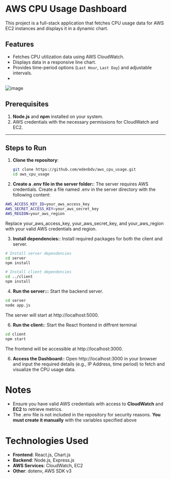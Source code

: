 # AWS CPU Usage Dashboard

This project is a full-stack application that fetches CPU usage data for AWS EC2 instances and displays it in a dynamic chart.

## Features
- Fetches CPU utilization data using AWS CloudWatch.
- Displays data in a responsive line chart.
- Provides time-period options (`Last Hour`, `Last Day`) and adjustable intervals.
- 
![image](https://github.com/user-attachments/assets/be9f314a-fbae-47cb-9847-9ccce5d2b109)

## Prerequisites
1. **Node.js** and **npm** installed on your system.
2. AWS credentials with the necessary permissions for CloudWatch and EC2.

---

## Steps to Run

1. **Clone the repository**:
   ```bash
   git clone https://github.com/edenbdv/aws_cpu_usage.git
   cd aws_cpu_usage
   ```

2. **Create a .env file in the server folder:**:
The server requires AWS credentials. Create a file named .env in the server directory with the following content:
```bash
AWS_ACCESS_KEY_ID=your_aws_access_key
AWS_SECRET_ACCESS_KEY=your_aws_secret_key
AWS_REGION=your_aws_region
```

Replace your_aws_access_key, your_aws_secret_key, and your_aws_region with your valid AWS credentials and region.

3. **Install dependencies:**:
   Install required packages for both the client and server.

```bash
# Install server dependencies
cd server
npm install

# Install client dependencies
cd ../client
npm install
```

4. **Run the server::**:
Start the backend server.
```bash
cd server
node app.js
```
The server will start at http://localhost:5000.

6. **Run the client:**:
Start the React frontend in diffrent terminal

```bash
cd client
npm start
```
The frontend will be accessible at http://localhost:3000.

6. **Access the Dashboard:**:
Open http://localhost:3000 in your browser and input the required details (e.g., IP Address, time period) to fetch and visualize the CPU usage data.

# Notes
- Ensure you have valid AWS credentials with access to **CloudWatch** and **EC2** to retrieve metrics.
- The .env file is not included in the repository for security reasons. **You must create it manually** with the variables specified above


# Technologies Used
- **Frontend**: React.js, Chart.js
- **Backend**: Node.js, Express.js
- **AWS Services**: CloudWatch, EC2
- **Other**: dotenv, AWS SDK v3



